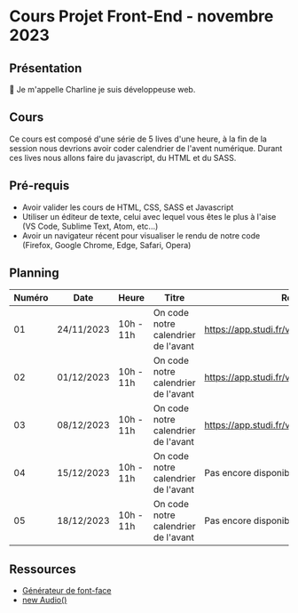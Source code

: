# Cours Projet Front-End - novembre 2023

## Présentation

👋 Je m'appelle Charline je suis développeuse web.

## Cours

Ce cours est composé d'une série de 5 lives d'une heure, à la fin de la session nous devrions avoir coder calendrier de l'avent numérique.
Durant ces lives nous allons faire du javascript, du HTML et du SASS.

## Pré-requis

- Avoir valider les cours de HTML, CSS, SASS et Javascript
- Utiliser un éditeur de texte, celui avec lequel vous êtes le plus à l'aise (VS Code, Sublime Text, Atom, etc...)
- Avoir un navigateur récent pour visualiser le rendu de notre code (Firefox, Google Chrome, Edge, Safari, Opera)

## Planning

| Numéro | Date       | Heure     | Titre                               | Replay                                      |
| ------ | ---------- | --------- | ----------------------------------- | ------------------------------------------- |
| 01     | 24/11/2023 | 10h - 11h | On code notre calendrier de l'avant | https://app.studi.fr/v3/events/57808/replay |
| 02     | 01/12/2023 | 10h - 11h | On code notre calendrier de l'avant | https://app.studi.fr/v3/events/57809/replay                       |
| 03     | 08/12/2023 | 10h - 11h | On code notre calendrier de l'avant | https://app.studi.fr/v3/events/57810/replay                       |
| 04     | 15/12/2023 | 10h - 11h | On code notre calendrier de l'avant | Pas encore disponible                       |
| 05     | 18/12/2023 | 10h - 11h | On code notre calendrier de l'avant | Pas encore disponible                       |

## Ressources
- [Générateur de font-face](https://transfonter.org/)
- [new Audio()](https://developer.mozilla.org/en-US/docs/Web/API/HTMLAudioElement/Audio)